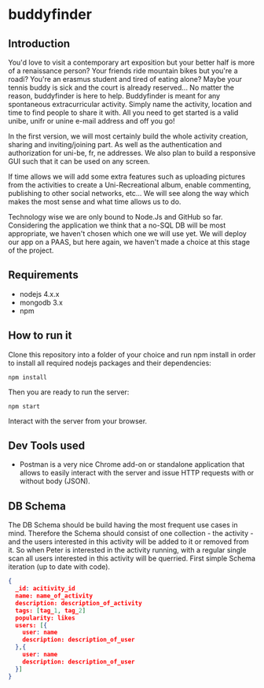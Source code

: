 # buddyfinder

## Introduction

You'd love to visit a contemporary art exposition but your better half is more of a renaissance person? Your friends ride mountain bikes but you're a roadi? You're an erasmus student and tired of eating alone? Maybe your tennis buddy is sick and the court is already reserved... No matter the reason, buddyfinder is here to help. Buddyfinder is meant for any spontaneous extracurricular activity. Simply name the activity, location and time to find people to share it with. All you need to get started is a valid unibe, unifr or unine e-mail address and off you go!

In the first version, we will most certainly build the whole activity creation, sharing and inviting/joining part. As well as the authentication and authorization for uni-be, fr, ne addresses. We also plan to build a responsive GUI such that it can be used on any screen.

If time allows we will add some extra features such as uploading pictures from the activities to create a Uni-Recreational album, enable commenting, publishing to other social networks, etc... We will see along the way which makes the most sense and what time allows us to do.

Technology wise we are only bound to Node.Js and GitHub so far. Considering the application we think that a no-SQL DB will be most appropriate, we haven't chosen which one we will use yet. We will deploy our app on a PAAS, but here again, we haven't made a choice at this stage of the project.

## Requirements

- nodejs 4.x.x
- mongodb 3.x
- npm

## How to run it

Clone this repository into a folder of your choice and run npm install in order to install all required nodejs packages
and their dependencies:

	npm install

Then you are ready to run the server:

	npm start

Interact with the server from your browser.

## Dev Tools used

- Postman is a very nice Chrome add-on or standalone application that allows to easily interact with the server and
issue HTTP requests with or without body (JSON).

## DB Schema

The DB Schema should be build having the most frequent use cases in mind. Therefore the Schema should consist of one
collection - the activity - and the users interested in this activity will be added to it or removed from it. So when Peter
is interested in the activity running, with a regular single scan all users interested in this activity will be querried.
First simple Schema iteration (up to date with code).

```json
{
  _id: acitivity_id
  name: name_of_activity
  description: description_of_activity
  tags: [tag_1, tag_2]
  popularity: likes
  users: [{
    user: name
    description: description_of_user
  },{
    user: name
    description: description_of_user
  }]
}
```